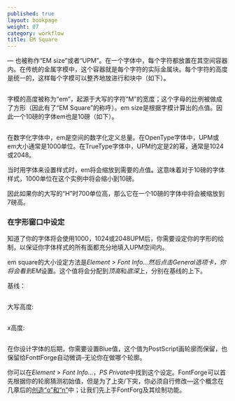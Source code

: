 ```yaml
---
published: true
layout: bookpage
weight: 07
category: workflow
title: EM Square
---
```


&mdash; 也被称作“EM size”或者“UPM”。在一个字体中，每个字符都放置在其空间容器内。在传统的金属字模中，这个容器就是每个字符的实际金属块。每个字符的高度是统一的，这样每个字模可以整齐地放进行和块中（如下）。

<img src="images/MetalTypeZoomIn.JPG" alt>

字模的高度被称为“em”，起源于大写的字符“M”的宽度；这个字母的比例被做成了方形（因此有了“EM Square”的称呼）。em size是根据字模计算出的点值。因此一个10磅的字体em也是10磅（如下）。
 
<img src="images/em-metal-type.svg" alt>

在数字化字体中，em是空间的数字化定义总量。在OpenType字体中，UPM或em大小通常是1000单位。在TrueType字体中，UPM约定是2的幂，通常是1024或2048。

当时用字体来设置样式时，em将会缩放到需要的点值。这意味着对于10磅的字体样式，1000单位在这个实例中将会缩小到10磅。

因此如果你的大写的“H”时700单位高，那么它在一个10磅的字体中将会被缩放到7磅高。

### 在字形窗口中设定

知道了你的字体将会使用1000，1024或2048UPM后，你需要设定你的字形的绘制，以保证你字体样式的所有面都充分地填入UPM空间内。

em square的大小设定方法是*Element > Font Info&hellip;*然后点击General选项卡，你将会看到*EM*设置。这个值将会分配到*顶高*和*底深*上，分别在基线的上下。

基线：

<img src="images/baseline.png" alt>

大写高度:

<img src="images/capheight.png" alt>

x高度:

<img src="images/xheight.png" alt>

在你设计字体的后期，你需要设置Blue值，这个值为PostScript画轮廓而保留，也保留给FonttForge自动微调&ndash;无论你在做哪个轮廓。

你可以在*Element > Font Info&hellip;*，*PS Private*中找到这个设定。FontForge可以首先根据你的轮廓猜测初始值，但是为了上突/下突，你必须自行修改&mdash;这个概念在几章后的[创造“o”和“n”][“Creating ‘o’ and ‘n’”]中；让我们先上手FontForg及其绘制功能。

[“Creating ‘o’ and ‘n’”]: Creating_o_and_n.html